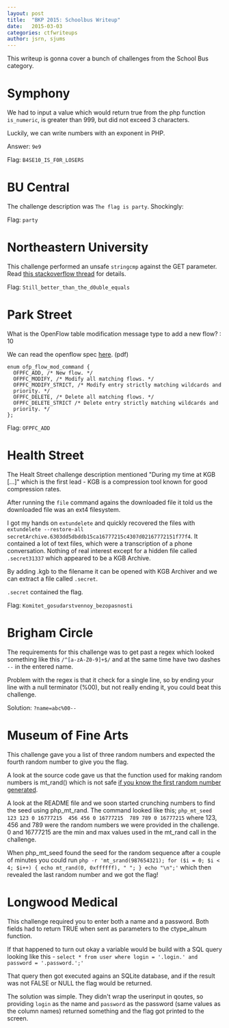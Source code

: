 ```yaml
---
layout: post
title:  "BKP 2015: Schoolbus Writeup"
date:   2015-03-03
categories: ctfwriteups
author: jsrn, sjums
---
```


This writeup is gonna cover a bunch of challenges from the School Bus category.


# Symphony

We had to input a value which would return true from the php function `is_numeric`, is greater than 999, but did not exceed 3 characters.

Luckily, we can write numbers with an exponent in PHP.

Answer: `9e9`

Flag: `B4SE10_IS_F0R_LOSERS`


# BU Central

The challenge description was `The flag is party`. Shockingly:

Flag: `party`


# Northeastern University

This challenge performed an unsafe `stringcmp` against the GET parameter. Read [this stackoverflow thread](http://stackoverflow.com/questions/3333353/string-comparison-using-vs-strcmp) for details.

Flag: `Still_better_than_the_d0uble_equals`


# Park Street

What is the OpenFlow table modification message type to add a new flow? : 10

We can read the openflow spec [here](http://archive.openflow.org/documents/openflow-spec-v1.1.0.pdf). (pdf)

    enum ofp_flow_mod_command {
      OFPFC_ADD, /* New flow. */
      OFPFC_MODIFY, /* Modify all matching flows. */
      OFPFC_MODIFY_STRICT, /* Modify entry strictly matching wildcards and
      priority. */
      OFPFC_DELETE, /* Delete all matching flows. */
      OFPFC_DELETE_STRICT /* Delete entry strictly matching wildcards and
      priority. */
    };

Flag: `OFPFC_ADD`


# Health Street

The Healt Street challenge description mentioned "During my time at KGB [...]" which is the first lead - KGB is a compression tool known for good compression rates. 

After running the `file` command agains the downloaded file it told us the downloaded file was an ext4 filesystem.

I got my hands on `extundelete` and quickly recovered the files with `extundelete --restore-all secretArchive.6303dd5dbddb15ca16777215c4307d02167772151f77f4`. It contained a lot of text files, which were a transcription of a phone conversation. Nothing of real interest except for a hidden file called `.secret31337` which appeared to be a KGB Archive.

By adding .kgb to the filename it can be opened with KGB Archiver and we can extract a file called `.secret`.

`.secret` contained the flag.

Flag: `Komitet_gosudarstvennoy_bezopasnosti`


# Brigham Circle

The requirements for this challenge was to get past a regex which looked something like this `/^[a-zA-Z0-9]+$/` and at the same time have two dashes `--` in the entered name.

Problem with the regex is that it check for a single line, so by ending your line with a null terminator (%00), but not really ending it, you could beat this challenge.

Solution: `?name=abc%00--`


# Museum of Fine Arts

This challenge gave you a list of three random numbers and expected the fourth random number to give you the flag. 

A look at the source code gave us that the function used for making random numbers is mt_rand() which is not safe [if you know the first random number generated](http://www.openwall.com/php_mt_seed/). 

A look at the README file and we soon started crunching numbers to find the seed using php_mt_rand. The command looked like this; `php_mt_seed 123 123 0 16777215  456 456 0 16777215  789 789 0 16777215` where 123, 456 and 789 were the random numbers we were provided in the challenge. 0 and 16777215 are the min and max values used in the mt_rand call in the challenge.

When php_mt_seed found the seed for the random sequence after a couple of minutes you could run `php -r 'mt_srand(987654321); for ($i = 0; $i < 4; $i++) { echo mt_rand(0, 0xffffff), " "; } echo "\n";'` which then revealed the last random number and we got the flag!


# Longwood Medical

This challenge required you to enter both a name and a password. Both fields had to return TRUE when sent as parameters to the ctype_alnum function.

If that happened to turn out okay a variable would be build with a SQL query looking like this - `select * from user where login = '.login.' and password = '.password.';'`

That query then got executed agains an SQLite database, and if the result was not FALSE or NULL the flag would be returned.

The solution was simple. They didn't wrap the userinput in qoutes, so providing `login` as the name and `password` as the password (same values as the column names) returned something and the flag got printed to the screen.
